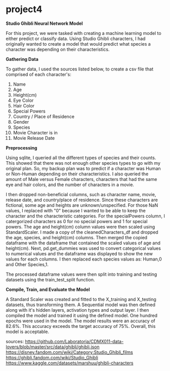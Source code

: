 # project4

<b>Studio Ghibli Neural Network Model</b>

For this project, we were tasked with creating a machine learning model to either predict or classify data. Using Studio Ghibli characters, I had originally wanted to create a model that would predict what species a character was depending on their characteristics.

<b>Gathering Data</b>

To gather data, I used the sources listed below, to create a csv file that comprised of each character's:
1. Name
2. Age 
3. Height(cm) 
4. Eye Color
5. Hair Color
6. Special Powers
7. Country / Place of Residence
8. Gender
9. Species
10. Movie Character is in
11. Movie Release Date

<b>Preprocessing</b>

Using sqlite, I queried all the different types of species and their counts. This showed that there was not enough other species types to go with my original plan. So, my backup plan was to predict if a character was Human or Non-Human depending on their characteristics. I also queried the amount of Male versus Female characters, characters that had the same eye and hair colors, and the number of characters in a movie.

I then dropped non-beneficial columns, such as character name, movie, release date, and country/place of residence. Since these characters are fictional, some age and heights are unknown/unspecified. For those NaN values, I replaced with "0" because I wanted to be able to keep the character and the characteristic categories. For the specialPowers column, I catergorized characters as 0 for no special powers and 1 for special powers. The age and height(cm) column values were then scaled using StandardScaler. I made a copy of the cleanedCharacters_df and dropped the age, species, and height(cm) columns. Then merged the copied dataframe with the dataframe that contained the scaled values of age and height(cm). Next, pd.get_dummies was used to convert categorical values to numerical values and the dataframe was displayed to show the new values for each columns. I then replaced each species values as: Human,0 and Other Species,1. 

The processed dataframe values were then split into training and testing datasets using the train_test_split function. 

<b>Compile, Train, and Evaluate the Model</b>

A Standard Scaler was created and fitted to the X_training and X_testing datasets, thus transforming them. A Sequential model was then defined along with it's hidden layers, activation types and output layer. I then compiled the model and trained it using the defined model. One hundred epochs were used in the model. The model results were an accuracy of 82.6%. This accuracy exceeds the target accuracy of 75%. Overall, this model is acceptable.



sources: 
https://github.com/Laboratoria/CDMX011-data-lovers/blob/master/src/data/ghibli/ghibli.json 
https://disney.fandom.com/wiki/Category:Studio_Ghibli_films 
https://ghibli.fandom.com/wiki/Studio_Ghibli 
https://www.kaggle.com/datasets/marshuu/ghibli-characters
